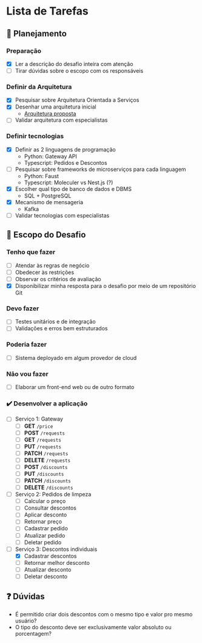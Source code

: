 # Lista de Tarefas

## :calendar: Planejamento

### Preparação
- [x] Ler a descrição do desafio inteira com atenção
- [ ] Tirar dúvidas sobre o escopo com os responsáveis

### Definir da Arquitetura
- [x] Pesquisar sobre Arquitetura Orientada a Serviços
- [x] Desenhar uma arquitetura inicial
  - [Arquitetura proposta](https://whimsical.com/Q9reGfZx6GFxoPeZxgDZSf)
- [ ] Validar arquitetura com especialistas

### Definir tecnologias
- [x] Definir as 2 linguagens de programação
  - Python: Gateway API
  - Typescript: Pedidos e Descontos
- [ ] Pesquisar sobre frameworks de microserviços para cada linguagem
  - Python: Faust
  - Typescript: Moleculer vs Nest.js (?)
- [x] Escolher qual tipo de banco de dados e DBMS
  - SQL + PostgreSQL
- [x] Mecanismo de mensageria
  - Kafka
- [ ] Validar tecnologias com especialistas

## :memo: Escopo do Desafio

### Tenho que fazer
- [ ] Atendar às regras de negócio
- [ ] Obedecer às restrições
- [ ] Observar os critérios de avaliação
- [x] Disponibilizar minha resposta para o desafio por meio de um repositório Git

### Devo fazer
- [ ] Testes unitários e de integração
- [ ] Validações e erros bem estruturados

### Poderia fazer
- [ ] Sistema deployado em algum provedor de cloud

### Não vou fazer
- [ ] Elaborar um front-end web ou de outro formato

### :heavy_check_mark: Desenvolver a aplicação
- [ ] Serviço 1: Gateway
  - [ ] **GET** `/price`
  - [ ] **POST** `/requests`
  - [ ] **GET** `/requests`
  - [ ] **PUT** `/requests`
  - [ ] **PATCH** `/requests`
  - [ ] **DELETE** `/requests`
  - [ ] **POST** `/discounts`
  - [ ] **PUT** `/discounts`
  - [ ] **PATCH** `/discounts`
  - [ ] **DELETE** `/discounts`
- [ ] Serviço 2: Pedidos de limpeza
  - [ ] Calcular o preço
  - [ ] Consultar descontos
  - [ ] Aplicar desconto
  - [ ] Retornar preço
  - [ ] Cadastrar pedido
  - [ ] Atualizar pedido
  - [ ] Deletar pedido
- [ ] Serviço 3: Descontos individuais
  - [x] Cadastrar descontos
  - [ ] Retornar melhor desconto
  - [ ] Atualizar desconto
  - [ ] Deletar desconto

## :question: Dúvidas
- É permitido criar dois descontos com o mesmo tipo e valor pro mesmo usuário?
- O tipo do desconto deve ser exclusivamente valor absoluto ou porcentagem?
